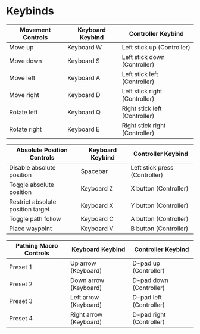 # Keybinds

| Movement Controls | Keyboard Keybind | Controller Keybind             |
| ----------------- | ---------------- | ------------------------------ |
| Move up           | Keyboard W       | Left stick up (Controller)     |
| Move down         | Keyboard S       | Left stick down (Controller)   |
| Move left         | Keyboard A       | Left stick left (Controller)   |
| Move right        | Keyboard D       | Left stick right (Controller)  |
| Rotate left       | Keyboard Q       | Right stick left (Controller)  |
| Rotate right      | Keyboard E       | Right stick right (Controller) |

| Absolute Position Controls        | Keyboard Keybind | Controller Keybind            |
| --------------------------------- | ---------------- | ----------------------------- |
| Disable absolute position         | Spacebar         | Left stick press (Controller) |
| Toggle absolute position          | Keyboard Z       | X button (Controller)         |
| Restrict absolute position target | Keyboard X       | Y button (Controller)         |
| Toggle path follow                | Keyboard C       | A button (Controller)         |
| Place waypoint                    | Keyboard V       | B button (Controller)         |

| Pathing Macro Controls | Keyboard Keybind       | Controller Keybind       |
| ---------------------- | ---------------------- | ------------------------ |
| Preset 1               | Up arrow (Keyboard)    | D-pad up (Controller)    |
| Preset 2               | Down arrow (Keyboard)  | D-pad down (Controller)  |
| Preset 3               | Left arrow (Keyboard)  | D-pad left (Controller)  |
| Preset 4               | Right arrow (Keyboard) | D-pad right (Controller) |
